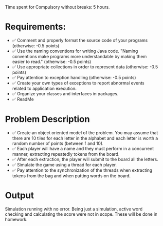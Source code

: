 Time spent for Compulsory without breaks: 5 hours.

# Requirements:

- ✅ Comment and properly format the source code of your programs (otherwise: -0.5 points)
- ✅ Use the naming conventions for writing Java code. "Naming conventions make programs more understandable by making them
  easier to read." (otherwise: -0.5 points)
- ✅ Use appropriate collections in order to represent data (otherwise: -0.5 points)
- ✅ Pay attention to exception handling (otherwise: -0.5 points)
- ✅ Create your own types of exceptions to report abnormal events related to application execution.
- ✅ Organize your classes and interfaces in packages.
- ✅ ReadMe

# Problem Description

- ✅ Create an object oriented model of the problem. You may assume that there are 10 tiles for each letter in the alphabet
  and each letter is worth a random number of points (between 1 and 10).
- ✅ Each player will have a name and they must perform in a concurrent manner, extracting repeatedly tokens from the
  board.
- ✅ After each extraction, the player will submit to the board all the letters.
- ✅ Simulate the game using a thread for each player.
- ✅ Pay attention to the synchronization of the threads when extracting tokens from the bag and when putting words on the
  board.

# Output
Simulation running with no error.
Being just a simulation, active word checking and calculating the score were not in scope. These will be done in homework.